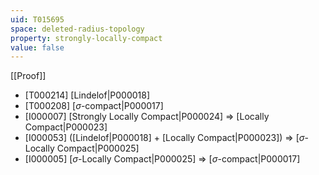 ```yaml
---
uid: T015695
space: deleted-radius-topology
property: strongly-locally-compact
value: false
---
```

[[Proof]]

* [T000214] [Lindelof|P000018]
* [T000208] [$\sigma$-compact|P000017]
* [I000007] [Strongly Locally Compact|P000024] => [Locally Compact|P000023]
* [I000053] ([Lindelof|P000018] + [Locally Compact|P000023]) => [$\sigma$-Locally Compact|P000025]
* [I000005] [$\sigma$-Locally Compact|P000025] => [$\sigma$-compact|P000017]

